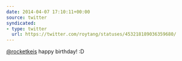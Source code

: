 ```yaml
---
date: 2014-04-07 17:10:11+00:00
source: twitter
syndicated:
- type: twitter
  url: https://twitter.com/roytang/statuses/453218189036359680/
---
```


[@rocketkeis](https://twitter.com/rocketkeis/) happy birthday! :D